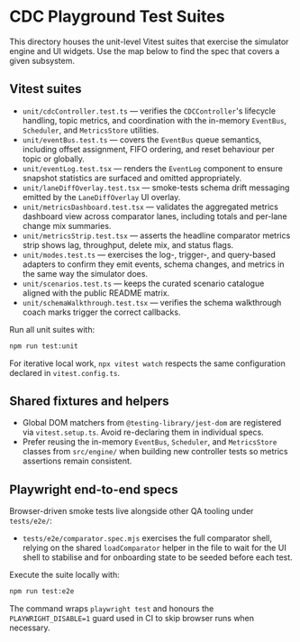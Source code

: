 # CDC Playground Test Suites

This directory houses the unit-level Vitest suites that exercise the simulator engine and UI widgets. Use the map below to find the spec that covers a given subsystem.

## Vitest suites

- `unit/cdcController.test.ts` &mdash; verifies the `CDCController`'s lifecycle handling, topic metrics, and coordination with the in-memory `EventBus`, `Scheduler`, and `MetricsStore` utilities.
- `unit/eventBus.test.ts` &mdash; covers the `EventBus` queue semantics, including offset assignment, FIFO ordering, and reset behaviour per topic or globally.
- `unit/eventLog.test.tsx` &mdash; renders the `EventLog` component to ensure snapshot statistics are surfaced and omitted appropriately.
- `unit/laneDiffOverlay.test.tsx` &mdash; smoke-tests schema drift messaging emitted by the `LaneDiffOverlay` UI overlay.
- `unit/metricsDashboard.test.tsx` &mdash; validates the aggregated metrics dashboard view across comparator lanes, including totals and per-lane change mix summaries.
- `unit/metricsStrip.test.tsx` &mdash; asserts the headline comparator metrics strip shows lag, throughput, delete mix, and status flags.
- `unit/modes.test.ts` &mdash; exercises the log-, trigger-, and query-based adapters to confirm they emit events, schema changes, and metrics in the same way the simulator does.
- `unit/scenarios.test.ts` &mdash; keeps the curated scenario catalogue aligned with the public README matrix.
- `unit/schemaWalkthrough.test.tsx` &mdash; verifies the schema walkthrough coach marks trigger the correct callbacks.

Run all unit suites with:

```bash
npm run test:unit
```

For iterative local work, `npx vitest watch` respects the same configuration declared in `vitest.config.ts`.

## Shared fixtures and helpers

- Global DOM matchers from `@testing-library/jest-dom` are registered via `vitest.setup.ts`. Avoid re-declaring them in individual specs.
- Prefer reusing the in-memory `EventBus`, `Scheduler`, and `MetricsStore` classes from `src/engine/` when building new controller tests so metrics assertions remain consistent.

## Playwright end-to-end specs

Browser-driven smoke tests live alongside other QA tooling under `tests/e2e/`:

- `tests/e2e/comparator.spec.mjs` exercises the full comparator shell, relying on the shared `loadComparator` helper in the file to wait for the UI shell to stabilise and for onboarding state to be seeded before each test.

Execute the suite locally with:

```bash
npm run test:e2e
```

The command wraps `playwright test` and honours the `PLAYWRIGHT_DISABLE=1` guard used in CI to skip browser runs when necessary.
